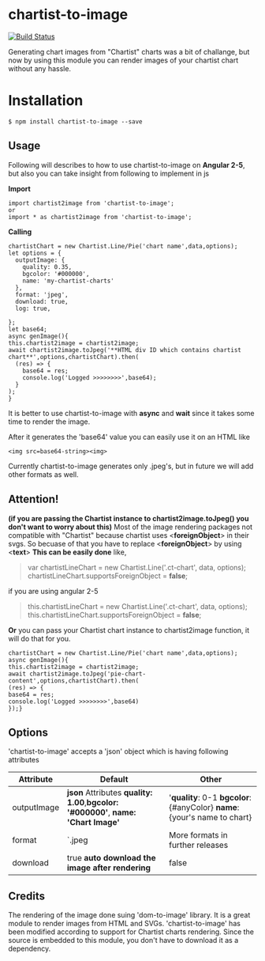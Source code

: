 # chartist-to-image
[![Build Status](https://travis-ci.org/deQuota/chartist-to-image.svg?branch=master)](https://travis-ci.org/deQuota/chartist-to-image)

Generating chart images from "Chartist" charts was a bit of challange, but now by using this module you can render images of your chartist chart without any hassle.


# Installation
```
$ npm install chartist-to-image --save
```

## Usage
Following will describes to how to use chartist-to-image on **Angular 2-5**,
but also you can take insight from following to implement in js

**Import**

 
 
    import chartist2image from 'chartist-to-image';
    or
    import * as chartist2image from 'chartist-to-image';
    
**Calling**

    chartistChart = new Chartist.Line/Pie('chart name',data,options);
	let options = {
      outputImage: {
        quality: 0.35,
        bgcolor: '#000000',
        name: 'my-chartist-charts'
      },
      format: 'jpeg',
      download: true,
      log: true,

    };
    let base64;
    async genImage(){
    this.chartist2image = chartist2image;
    await chartist2image.toJpeg('**HTML div ID which contains chartist chart**',options,chartistChart).then(
      (res) => {
        base64 = res;
        console.log('Logged >>>>>>>>',base64);
      }
    );
    }
It is better to use chartist-to-image with **async** and **wait** since it takes some time to render the image.

After it generates the 'base64' value you can easily use it on an HTML
like 

    <img src=base64-string><img>
Currently chartist-to-image generates only .jpeg's, but in future we will add other formats as well.


## Attention!
**(if you are passing the Chartist instance to chartist2image.toJpeg() you don't want to worry about this)**
Most of the image rendering packages not compatible with "Chartist" because
chartist uses  <**foreignObject**> in their svgs. 
So becuase of that you have to replace <**foreignObject**> by using  <**text**>
**This can be easily done** like,
 >  var chartistLineChart = new Chartist.Line('.ct-chart', data, options);
   > chartistLineChart.supportsForeignObject = **false**; 

if you are using angular 2-5
> this.chartistLineChart = new Chartist.Line('.ct-chart', data, options);
>    this.chartistLineChart.supportsForeignObject = **false**; 

**Or** you can pass your Chartist chart instance to chartist2image function, it will do that for you.

    chartistChart = new Chartist.Line/Pie('chart name',data,options);
    async genImage(){
    this.chartist2image = chartist2image;
    await chartist2image.toJpeg('pie-chart-content',options,chartistChart).then(
    (res) => {
    base64 = res;
    console.log('Logged >>>>>>>>',base64)
    });}
    

## Options

'chartist-to-image' accepts a 'json' object which is having following attributes

|  Attribute              |                Default        |Other                         |
|----------------|-------------------------------|-----------------------------|
|outputImage|**json** Attributes **quality: 1.00**,**bgcolor: '#000000'**, **name: 'Chart Image'**    |'**quality**: 0-1 **bgcolor**: {#anyColor} **name**: {your's name to chart}             |
|format         |`.jpeg           |More formats in further releases          |
|download          |true **auto download the image after rendering**|false|

## Credits
The rendering of the image done suing 'dom-to-image' library. It is a great module to render images from HTML and SVGs. 'chartist-to-image' has been modified according to support for Chartist charts rendering. Since the source is embedded to this module, you don't have to download it as a dependency.
